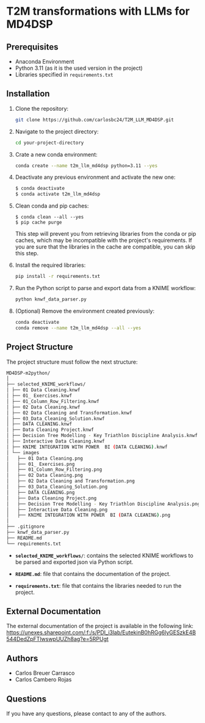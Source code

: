 # T2M transformations with LLMs for MD4DSP

## Prerequisites

- Anaconda Environment
- Python 3.11 (as it is the used version in the project)
- Libraries specified in `requirements.txt`

## Installation

1. Clone the repository:
   ```bash
   git clone https://github.com/carlosbc24/T2M_LLM_MD4DSP.git
    ```

2. Navigate to the project directory:
    ```bash
    cd your-project-directory
    ```
   
3. Crate a new conda environment:
   ```bash
   conda create --name t2m_llm_md4dsp python=3.11 --yes
   ```
   
4. Deactivate any previous environment and activate the new one:
    ```bash
    $ conda deactivate
    $ conda activate t2m_llm_md4dsp
    ```

5. Clean conda and pip caches:
    ```shell
    $ conda clean --all --yes
    $ pip cache purge
    ```
   This step will prevent you from retrieving libraries from the conda or pip caches, which may be incompatible with
   the project's requirements. If you are sure that the libraries in the cache are compatible, you can skip this step.

6. Install the required libraries:
   ```bash
   pip install -r requirements.txt
   ```
   
7. Run the Python script to parse and export data from a KNIME workflow:
    ```bash
    python knwf_data_parser.py
    ```

8. (Optional) Remove the environment created previously:
   ```bash
   conda deactivate
   conda remove --name t2m_llm_md4dsp --all --yes
   ```

## Project Structure

The project structure must follow the next structure:

```bash
MD4DSP-m2python/
│
├── selected_KNIME_workflows/
│ ├── 01 Data Cleaning.knwf
│ ├── 01_ Exercises.knwf
│ ├── 01_Column_Row_Filtering.knwf
│ ├── 02 Data Cleaning.knwf
│ ├── 02 Data Cleaning and Transformation.knwf
│ ├── 03_Data_Cleaning_Solution.knwf
│ ├── DATA CLEANING.knwf
│ ├── Data Cleaning Project.knwf
│ ├── Decision Tree Modelling - Key Triathlon Discipline Analysis.knwf
│ ├── Interactive Data Cleaning.knwf
│ ├── KNIME INTEGRATION WITH POWER  BI (DATA CLEANING).knwf
│ └── images
│   ├── 01 Data Cleaning.png
│   ├── 01_ Exercises.png
│   ├── 01_Column_Row_Filtering.png
│   ├── 02 Data Cleaning.png
│   ├── 02 Data Cleaning and Transformation.png
│   ├── 03_Data_Cleaning_Solution.png
│   ├── DATA CLEANING.png
│   ├── Data Cleaning Project.png
│   ├── Decision Tree Modelling - Key Triathlon Discipline Analysis.png
│   ├── Interactive Data Cleaning.png
│   ├── KNIME INTEGRATION WITH POWER  BI (DATA CLEANING).png
│
├── .gitignore
├── knwf_data_parser.py
├── README.md
└── requirements.txt
```

- **`selected_KNIME_workflows/`**: contains the selected KNIME workflows to be parsed and exported json via Python script.


- **`README.md`**: file that contains the documentation of the project.
  

- **`requirements.txt`**: file that contains the libraries needed to run the project.


## External Documentation
The external documentation of the project is available in the following link: https://unexes.sharepoint.com/:f:/s/PDI_i3lab/EutekinB0hRGg6lyGESzkE4B544DedZpFTlwswpUUZh8ag?e=5RPUgt
  
## Authors
- Carlos Breuer Carrasco
- Carlos Cambero Rojas

## Questions
If you have any questions, please contact to any of the authors.
